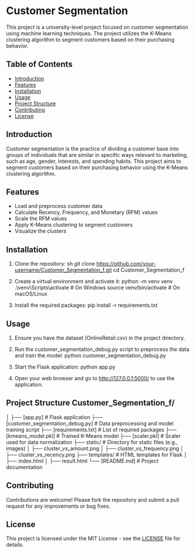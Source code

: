 # Customer Segmentation

This project is a university-level project focused on customer segmentation using machine learning techniques. The project utilizes the K-Means clustering algorithm to segment customers based on their purchasing behavior.

## Table of Contents

- [Introduction](#introduction)
- [Features](#features)
- [Installation](#installation)
- [Usage](#usage)
- [Project Structure](#project-structure)
- [Contributing](#contributing)
- [License](#license)

## Introduction

Customer segmentation is the practice of dividing a customer base into groups of individuals that are similar in specific ways relevant to marketing, such as age, gender, interests, and spending habits. This project aims to segment customers based on their purchasing behavior using the K-Means clustering algorithm.

## Features

- Load and preprocess customer data
- Calculate Recency, Frequency, and Monetary (RFM) values
- Scale the RFM values
- Apply K-Means clustering to segment customers
- Visualize the clusters

## Installation

1. Clone the repository:
   sh
   git clone https://github.com/your-username/Customer_Segmentation_f.git
   cd Customer_Segmentation_f

2. Create a virtual environment and activate it:
    python -m venv venv
     .\venv\Scripts\activate  # On Windows
     source venv/bin/activate  # On macOS/Linux

3. Install the required packages:
    pip install -r requirements.txt


## Usage

1. Ensure you have the dataset (OnlineRetail.csv) in the project directory.

2. Run the customer_segmentation_debug.py script to preprocess the data and train the model:
    python customer_segmentation_debug.py

3. Start the Flask application:
    python app.py

4. Open your web browser and go to http://127.0.0.1:5000/ to use the application.


## Project Structure Customer_Segmentation_f/
│
├── [app.py]                              # Flask application
├── [customer_segmentation_debug.py]      # Data preprocessing and model training script
├── [requirements.txt]                    # List of required packages
├── [kmeans_model.pkl]                    # Trained K-Means model
├── [scaler.pkl]                          # Scaler used for data normalization
├── static/                               # Directory for static files (e.g., images)
│   ├── cluster_vs_amount.png
│   ├── cluster_vs_frequency.png
│   ├── cluster_vs_recency.png
├── templates/                            # HTML templates for Flask
│   ├── index.html
│   ├── result.html
└── [README.md]                            # Project documentation



## Contributing

Contributions are welcome! Please fork the repository and submit a pull request for any improvements or bug fixes.


## License

This project is licensed under the MIT License - see the [LICENSE](LICENSE) file for details.